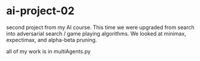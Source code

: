# ai-project-02

second project from my AI course. This time we were upgraded from search into adversarial search / game playing algorithms. We looked at minimax, expectimax, and alpha-beta pruning.

all of my work is in multiAgents.py
